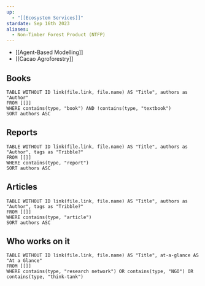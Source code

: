 ```yaml
---
up:
  - "[[Ecosystem Services]]"
stardate: Sep 16th 2023
aliases:
  - Non-Timber Forest Product (NTFP)
---
```


- [[Agent-Based Modelling]]
- [[Cacao Agroforestry]]

## Books
```dataview
TABLE WITHOUT ID link(file.link, file.name) AS "Title", authors as "Author"
FROM [[]]
WHERE contains(type, "book") AND !contains(type, "textbook")
SORT authors ASC
```

## Reports
```dataview
TABLE WITHOUT ID link(file.link, file.name) AS "Title", authors as "Author", tags as "Tribble?"
FROM [[]]
WHERE contains(type, "report")
SORT authors ASC
```

## Articles
```dataview
TABLE WITHOUT ID link(file.link, file.name) AS "Title", authors as "Author", tags as "Tribble?"
FROM [[]]
WHERE contains(type, "article")
SORT authors ASC
```


## Who works on it

```dataview
TABLE WITHOUT ID link(file.link, file.name) AS "Title", at-a-glance AS "At a Glance"
FROM [[]]
WHERE contains(type, "research network") OR contains(type, "NGO") OR contains(type, "think-tank")
```
